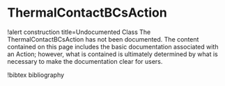 <!-- MOOSE Documentation Stub: Remove this when content is added. -->

# ThermalContactBCsAction

!alert construction title=Undocumented Class
The ThermalContactBCsAction has not been documented. The content contained on this page
includes the basic documentation associated with an Action; however, what is contained is
ultimately determined by what is necessary to make the documentation clear for users.

<!-- !syntax description /ThermalContact/ThermalContactBCsAction -->

<!-- !syntax parameters /ThermalContact/ThermalContactBCsAction -->

!bibtex bibliography
